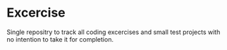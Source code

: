 # Excercise

Single repositry to track all coding excercises and small test projects with no intention to take it for completion.
